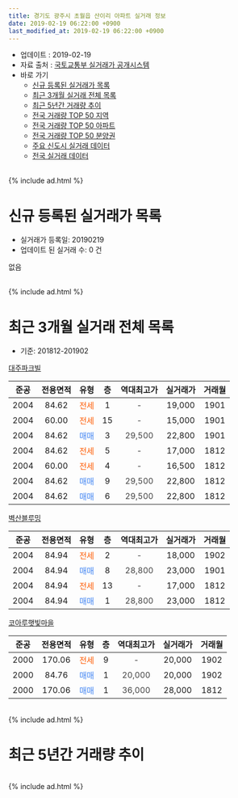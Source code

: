 ```yaml
---
title: 경기도 광주시 초월읍 산이리 아파트 실거래 정보
date: 2019-02-19 06:22:00 +0900
last_modified_at: 2019-02-19 06:22:00 +0900
---
```


* 업데이트 : 2019-02-19
* 자료 출처 : [국토교통부 실거래가 공개시스템](http://rt.molit.go.kr)
* 바로 가기
    * [신규 등록된 실거래가 목록](#신규-등록된-실거래가-목록)
    * [최근 3개월 실거래 전체 목록](#최근-3개월-실거래-전체-목록)
    * [최근 5년간 거래량 추이](#최근-5년간-거래량-추이)
    * [전국 거래량 TOP 50 지역](https://inasie.github.io/apt-trade-info/최근-3개월-전국에서-가장-거래가-많이-발생한-지역)
    * [전국 거래량 TOP 50 아파트](https://inasie.github.io/apt-trade-info/최근-3개월-전국에서-가장-거래가-많이-발생한-아파트)
    * [전국 거래량 TOP 50 분양권](https://inasie.github.io/apt-trade-info/최근-3개월-전국에서-가장-거래가-많이-발생한-분양권)
    * [주요 신도시 실거래 데이터](https://inasie.github.io/apt-trade-info/주요-신도시)
    * [전국 실거래 데이터](https://inasie.github.io/apt-trade-info/전국)
<br>
{% include ad.html %}
<br>

# 신규 등록된 실거래가 목록
* 실거래가 등록일: 20190219
* 업데이트 된 실거래 수: 0 건

없음

<br>
{% include ad.html %}
<br>

# 최근 3개월 실거래 전체 목록
* 기준: 201812-201902


[대주파크빌](https://search.naver.com/search.naver?query=%EA%B2%BD%EA%B8%B0%EB%8F%84+%EA%B4%91%EC%A3%BC%EC%8B%9C+%EC%B4%88%EC%9B%94%EC%9D%8D+%EC%82%B0%EC%9D%B4%EB%A6%AC+%EB%8C%80%EC%A3%BC%ED%8C%8C%ED%81%AC%EB%B9%8C)

|준공|전용면적|유형|층|역대최고가|실거래가|거래월|
|:---:|:---:|:---:|:---:|:---:|:---:|:---:|
|2004|84.62|<span style="color:#ff5a00">전세</span>|1|<span style="color:#444444">-</span>|19,000|1901|
|2004|60.00|<span style="color:#ff5a00">전세</span>|15|<span style="color:#444444">-</span>|15,000|1901|
|2004|84.62|<span style="color:#4285f3">매매</span>|3|<span style="color:#444444">29,500</span>|22,800|1901|
|2004|84.62|<span style="color:#ff5a00">전세</span>|5|<span style="color:#444444">-</span>|17,000|1812|
|2004|60.00|<span style="color:#ff5a00">전세</span>|4|<span style="color:#444444">-</span>|16,500|1812|
|2004|84.62|<span style="color:#4285f3">매매</span>|9|<span style="color:#444444">29,500</span>|22,800|1812|
|2004|84.62|<span style="color:#4285f3">매매</span>|6|<span style="color:#444444">29,500</span>|22,800|1812|

[벽산블루밍](https://search.naver.com/search.naver?query=%EA%B2%BD%EA%B8%B0%EB%8F%84+%EA%B4%91%EC%A3%BC%EC%8B%9C+%EC%B4%88%EC%9B%94%EC%9D%8D+%EC%82%B0%EC%9D%B4%EB%A6%AC+%EB%B2%BD%EC%82%B0%EB%B8%94%EB%A3%A8%EB%B0%8D)

|준공|전용면적|유형|층|역대최고가|실거래가|거래월|
|:---:|:---:|:---:|:---:|:---:|:---:|:---:|
|2004|84.94|<span style="color:#ff5a00">전세</span>|2|<span style="color:#444444">-</span>|18,000|1902|
|2004|84.94|<span style="color:#4285f3">매매</span>|8|<span style="color:#444444">28,800</span>|23,000|1901|
|2004|84.94|<span style="color:#ff5a00">전세</span>|13|<span style="color:#444444">-</span>|17,000|1812|
|2004|84.94|<span style="color:#4285f3">매매</span>|1|<span style="color:#444444">28,800</span>|23,000|1812|

[코아루햇빛마을](https://search.naver.com/search.naver?query=%EA%B2%BD%EA%B8%B0%EB%8F%84+%EA%B4%91%EC%A3%BC%EC%8B%9C+%EC%B4%88%EC%9B%94%EC%9D%8D+%EC%82%B0%EC%9D%B4%EB%A6%AC+%EC%BD%94%EC%95%84%EB%A3%A8%ED%96%87%EB%B9%9B%EB%A7%88%EC%9D%84)

|준공|전용면적|유형|층|역대최고가|실거래가|거래월|
|:---:|:---:|:---:|:---:|:---:|:---:|:---:|
|2000|170.06|<span style="color:#ff5a00">전세</span>|9|<span style="color:#444444">-</span>|20,000|1902|
|2000|84.76|<span style="color:#4285f3">매매</span>|1|<span style="color:#444444">20,000</span>|20,000|1902|
|2000|170.06|<span style="color:#4285f3">매매</span>|1|<span style="color:#444444">36,000</span>|28,000|1812|


<br>
{% include ad.html %}
<br>

# 최근 5년간 거래량 추이


<div style="width:100%;">
    <canvas id="deal_progress" height="200"></canvas>
</div>

<script>
new Chart(document.getElementById("deal_progress"), {
    type: 'line',
    data: {
        labels: ['201402','201403','201404','201405','201406','201407','201408','201409','201410','201411','201412','201501','201502','201503','201504','201505','201506','201507','201508','201509','201510','201511','201512','201601','201602','201603','201604','201605','201606','201607','201608','201609','201610','201611','201612','201701','201702','201703','201704','201705','201706','201707','201708','201709','201710','201711','201712','201801','201802','201803','201804','201805','201806','201807','201808','201809','201810','201811','201812','201901','201902'],
        datasets: [{
            label: '매매',
            pointRadius: 1,
            data: [13, 10, 10, 12, 8, 6, 15, 13, 5, 7, 12, 11, 5, 29, 10, 9, 11, 15, 11, 13, 11, 6, 4, 10, 9, 6, 7, 3, 5, 8, 10, 4, 9, 5, 3, 3, 2, 5, 6, 8, 6, 7, 13, 7, 2, 3, 4, 2, 8, 15, 6, 6, 3, 4, 8, 5, 5, 1, 4, 2, 1],
            borderColor: "rgba(255, 201, 14, 1)",
            backgroundColor: "rgba(255, 201, 14, 0.5)",
            fill: false,
            lineTension: 0
        },{
            label: '전월세',
            pointRadius: 1,
            data: [9, 13, 6, 12, 8, 10, 6, 8, 12, 6, 7, 12, 11, 17, 13, 9, 8, 6, 10, 8, 8, 15, 7, 2, 7, 14, 13, 8, 10, 6, 8, 9, 11, 7, 8, 3, 8, 11, 11, 13, 9, 4, 10, 10, 10, 7, 5, 6, 6, 7, 8, 6, 8, 14, 7, 7, 7, 3, 3, 2, 2],
            borderColor: "rgba(0, 141, 185, 1)",
            backgroundColor: "rgba(0, 141, 185, 0.5)",
            fill: false,
            lineTension: 0
        }
        ]
    },
    options: {
        responsive: true,
        title: {
            display: false
        },
        tooltips: {
            mode: 'index',
            intersect: false
        },
        hover: {
            mode: 'nearest',
            intersect: true
        },
        scales: {
            xAxes: [{
                display: true,
                scaleLabel: {
                    display: true,
                    labelString: '년/월'
                }
            }],
            yAxes: [{
                display: true,
                ticks: {
                    suggestedMin: 0,
                },
                scaleLabel: {
                    display: true,
                    labelString: '실거래 수'
                }
            }]
        }
    }
});

</script>


<br>
{% include ad.html %}
<br>

